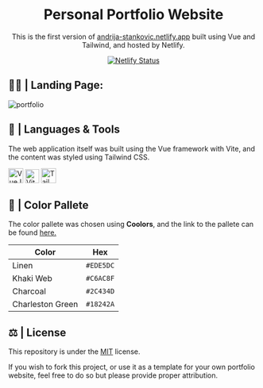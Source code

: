 <h1 align="center">Personal Portfolio Website</h1>

<p align="center">This is the first version of <a href="https://andrija-stankovic.netlify.app/">andrija-stankovic.netlify.app</a> built using Vue and Tailwind, and hosted by Netlify.</p>

<p align="center">
  <a href="https://app.netlify.com/sites/andrija-stankovic/deploys" target="_blank">
    <img src="https://api.netlify.com/api/v1/badges/00f37a7c-a758-40e3-abc3-941d326045b4/deploy-status" alt="Netlify Status" />
  </a>
</p>

<h2>😶‍🌫️ | Landing Page:</h2>

![portfolio](https://user-images.githubusercontent.com/74971935/193226192-327b21a6-8dd1-4716-876f-0f3255268956.gif)

## 🧰 | Languages & Tools <a name="languages_&_tools"></a>

The web application itself was built using the Vue framework with Vite, and the content was styled using Tailwind CSS.

<p>
  <a href="https://vuejs.org/"><img src="https://img.icons8.com/color/48/000000/vue-js.png" width=30 alt="VueJS"/></a>
  <a href="https://vitejs.dev/"><img src="https://user-images.githubusercontent.com/74971935/193247924-841cc673-0844-483a-871c-f41b28bf8a62.svg" width=28 alt="Vite"></a>
  <a href="https://tailwindcss.com/"><img src="https://img.icons8.com/fluency/48/000000/tailwind_css.png" width="30px" alt="TailwindCSS"></a>
</p>

## 🎨 | Color Pallete 
The color pallete was chosen using **Coolors**, and the link to the pallete can be found <a href="https://coolors.co/ede5dc-c6ac8f-2c434d-18242a">here.</a><br>

| Color             | Hex       | 
| ----------------- | --------- | 
| Linen             | `#EDE5DC` |
| Khaki Web         | `#C6AC8F` |
| Charcoal          | `#2C434D` |
| Charleston Green  | `#18242A` |


## ⚖ | License <a name="license"></a>
This repository is under the [MIT](https://opensource.org/licenses/MIT) license.

If you wish to fork this project, or use it as a template for your own portfolio website, feel free to do so but please provide proper attribution.

